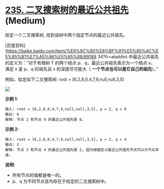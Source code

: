 # [235. 二叉搜索树的最近公共祖先][link] (Medium)

[link]: https://leetcode.cn/problems/lowest-common-ancestor-of-a-binary-search-tree/

给定一个二叉搜索树, 找到该树中两个指定节点的最近公共祖先。

[百度百科](https://baike.baidu.com/item/%E6%9C%80%E8%BF%91%E5%85%AC%E5%85%B1%E7%A5%96%E5%85%88/89188
34?fr=aladdin) 中最近公共祖先的定义为：“对于有根树 T 的两个结点 p、q，最近公共祖先表示为一个结点 x，
满足 x 是 p、q 的祖先且 x 的深度尽可能大（ **一个节点也可以是它自己的祖先**）。”

例如，给定如下二叉搜索树:  root = \[6,2,8,0,4,7,9,null,null,3,5\]

![](https://assets.leetcode-cn.com/aliyun-lc-upload/uploads/2018/12/14/binarysearchtree_improved.png
)

**示例 1:**

```
输入: root = [6,2,8,0,4,7,9,null,null,3,5], p = 2, q = 8
输出: 6
解释: 节点 2 和节点 8 的最近公共祖先是 6。

```

**示例 2:**

```
输入: root = [6,2,8,0,4,7,9,null,null,3,5], p = 2, q = 4
输出: 2
解释: 节点 2 和节点 4 的最近公共祖先是 2, 因为根据定义最近公共祖先节点可以为节点本身。
```

**说明:**

- 所有节点的值都是唯一的。
- p、q 为不同节点且均存在于给定的二叉搜索树中。
